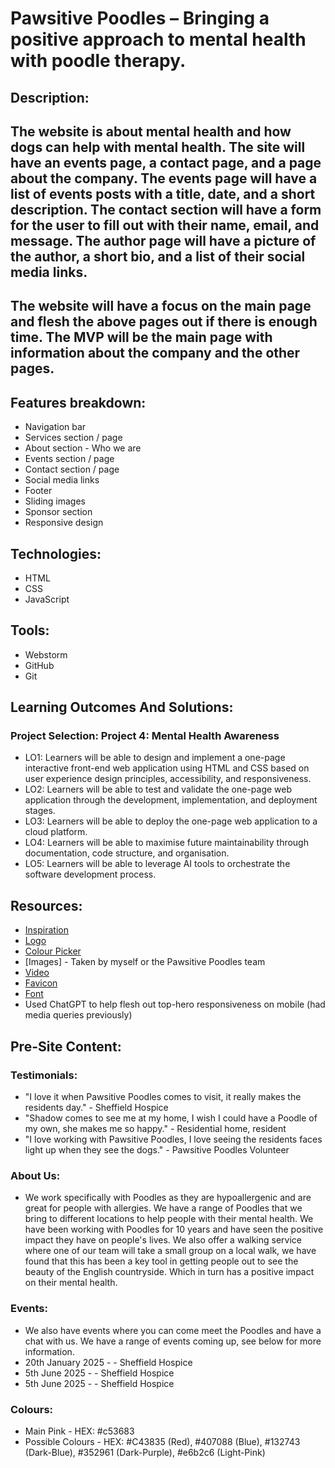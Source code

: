 # Pawsitive Poodles – Bringing a positive approach to mental health with poodle therapy.

## Description:
## The website is about mental health and how dogs can help with mental health. The site will have an events page, a contact page, and a page about the company. The events page will have a list of events posts with a title, date, and a short description. The contact section will have a form for the user to fill out with their name, email, and message. The author page will have a picture of the author, a short bio, and a list of their social media links.
## The website will have a focus on the main page and flesh the above pages out if there is enough time. The MVP will be the main page with information about the company and the other pages.

## Features breakdown:
- Navigation bar
- Services section / page
- About section - Who we are
- Events section / page
- Contact section / page
- Social media links
- Footer
- Sliding images
- Sponsor section
- Responsive design

## Technologies:
- HTML
- CSS
- JavaScript

## Tools:
- Webstorm
- GitHub
- Git

## Learning Outcomes And Solutions:
### Project Selection: Project 4: Mental Health Awareness
- LO1: Learners will be able to design and implement a one-page interactive front-end web application using HTML and CSS based on user experience design principles, accessibility, and responsiveness.
- LO2: Learners will be able to test and validate the one-page web application through the development, implementation, and deployment stages.
- LO3: Learners will be able to deploy the one-page web application to a cloud platform.
- LO4: Learners will be able to maximise future maintainability through documentation, code structure, and organisation.
- LO5: Learners will be able to leverage AI tools to orchestrate the software development process.

## Resources:
- [Inspiration](https://petsastherapy.org/)
- [Logo](https://logo.com/)
- [Colour Picker](https://palettes.shecodes.io/)
- [Images] - Taken by myself or the Pawsitive Poodles team
- [Video](https://www.youtube.com/watch?v=EjGOONQgr8I)
- [Favicon](https://favicon.io/)
- [Font](https://fonts.google.com/specimen/Faculty+Glyphic)
- Used ChatGPT to help flesh out top-hero responsiveness on mobile (had media queries previously)

## Pre-Site Content:

### Testimonials:
- "I love it when Pawsitive Poodles comes to visit, it really makes the residents day." - Sheffield Hospice
- "Shadow comes to see me at my home, I wish I could have a Poodle of my own, she makes me so happy." - Residential home, resident
- "I love working with Pawsitive Poodles, I love seeing the residents faces light up when they see the dogs." - Pawsitive Poodles Volunteer

### About Us:
- We work specifically with Poodles as they are hypoallergenic and are great for people with allergies. We have a range of Poodles that we bring to different locations to help people with their mental health. We have been working with Poodles for 10 years and have seen the positive impact they have on people's lives. We also offer a walking service where one of our team will take a small group on a local walk, we have found that this has been a key tool in getting people out to see the beauty of the English countryside. Which in turn has a positive impact on their mental health.

### Events:
- We also have events where you can come meet the Poodles and have a chat with us. We have a range of events coming up, see below for more information.
- 20th January 2025 -  - Sheffield Hospice
- 5th June 2025 -  - Sheffield Hospice
- 5th June 2025 -  - Sheffield Hospice

### Colours:
- Main Pink - HEX: #c53683
- Possible Colours - HEX: #C43835 (Red), #407088 (Blue), #132743 (Dark-Blue), #352961 (Dark-Purple), #e6b2c6 (Light-Pink)